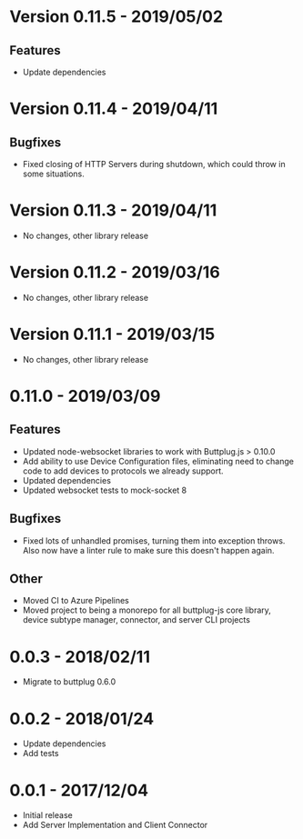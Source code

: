 # Version 0.11.5 - 2019/05/02

## Features

- Update dependencies

# Version 0.11.4 - 2019/04/11

## Bugfixes

- Fixed closing of HTTP Servers during shutdown, which could throw in
  some situations.

# Version 0.11.3 - 2019/04/11

- No changes, other library release

# Version 0.11.2 - 2019/03/16

- No changes, other library release

# Version 0.11.1 - 2019/03/15

- No changes, other library release

# 0.11.0 - 2019/03/09

## Features

- Updated node-websocket libraries to work with Buttplug.js > 0.10.0
- Add ability to use Device Configuration files, eliminating need to
  change code to add devices to protocols we already support.
- Updated dependencies
- Updated websocket tests to mock-socket 8

## Bugfixes

- Fixed lots of unhandled promises, turning them into exception
  throws. Also now have a linter rule to make sure this doesn't happen
  again.

## Other

- Moved CI to Azure Pipelines
- Moved project to being a monorepo for all buttplug-js core library,
  device subtype manager, connector, and server CLI projects

# 0.0.3 - 2018/02/11

- Migrate to buttplug 0.6.0

# 0.0.2 - 2018/01/24

- Update dependencies
- Add tests

# 0.0.1 - 2017/12/04

- Initial release
- Add Server Implementation and Client Connector
